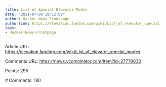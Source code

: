 ```yaml
---
title: List of Special Elevator Modes
date: "2021-07-08 19:52:09"
author: Hacker News Frontpage
authorlink: https://elevation.fandom.com/wiki/List_of_elevator_special_modes
tags:
- Hacker-News-Frontpage
---
```


<p>Article URL: <a href="https://elevation.fandom.com/wiki/List_of_elevator_special_modes">https://elevation.fandom.com/wiki/List_of_elevator_special_modes</a></p>
<p>Comments URL: <a href="https://news.ycombinator.com/item?id=27776830">https://news.ycombinator.com/item?id=27776830</a></p>
<p>Points: 295</p>
<p># Comments: 180</p>
